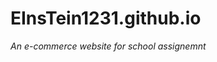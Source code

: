 # EInsTein1231.github.io

<title> Website Pokedexed </title> 
<i> An e-commerce website for school assignemnt </i>
